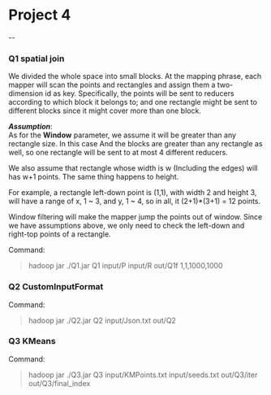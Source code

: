 # Project 4
--

### Q1 spatial join

We divided the whole space into small blocks. At the mapping phrase, each mapper will scan the points and rectangles and assign them a two-dimension id as key. Specifically, the points will be sent to reducers according to which block it belongs to; and one rectangle might be sent to different blocks since it might cover more than one block.

***Assumption***:  
As for the **Window** parameter, we assume it will be greater than any rectangle size. In this case And the blocks are greater than any rectangle as well, so one rectangle will be sent to at most 4 different reducers.

We also assume that rectangle whose width is w (Including the edges) will has w+1 points. The same thing happens to height. 

For example, a rectangle left-down point is (1,1), with width 2 and height 3, will have a range of x, 1 ~ 3, and y, 1 ~ 4, so in all, it (2+1)*(3+1) = 12 points.

Window filtering will make the mapper jump the points  out of window. Since we have assumptions above, we only need to check the left-down and right-top points of a rectangle.

Command:
>hadoop jar ./Q1.jar Q1 input/P input/R out/Q1f 1,1,1000,1000

### Q2 CustomInputFormat
Command:
>hadoop jar ./Q2.jar Q2 input/Json.txt out/Q2


### Q3 KMeans
Command:
>hadoop jar ./Q3.jar Q3 input/KMPoints.txt input/seeds.txt out/Q3/iter out/Q3/final_index
